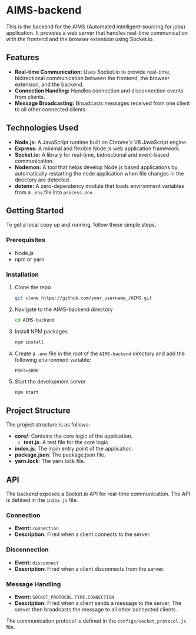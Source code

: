 # AIMS-backend

This is the backend for the AIMS (Automated intelligent-sourcing for jobs) application. It provides a web server that handles real-time communication with the frontend and the browser extension using Socket.io.

## Features

- **Real-time Communication:** Uses Socket.io to provide real-time, bidirectional communication between the frontend, the browser extension, and the backend.
- **Connection Handling:** Handles connection and disconnection events from clients.
- **Message Broadcasting:** Broadcasts messages received from one client to all other connected clients.

## Technologies Used

- **Node.js:** A JavaScript runtime built on Chrome's V8 JavaScript engine.
- **Express:** A minimal and flexible Node.js web application framework.
- **Socket.io:** A library for real-time, bidirectional and event-based communication.
- **Nodemon:** A tool that helps develop Node.js based applications by automatically restarting the node application when file changes in the directory are detected.
- **dotenv:** A zero-dependency module that loads environment variables from a `.env` file into `process.env`.

## Getting Started

To get a local copy up and running, follow these simple steps.

### Prerequisites

- Node.js
- npm or yarn

### Installation

1. Clone the repo
   ```sh
   git clone https://github.com/your_username_/AIMS.git
   ```
2. Navigate to the AIMS-backend directory
   ```sh
   cd AIMS-backend
   ```
3. Install NPM packages
   ```sh
   npm install
   ```
4. Create a `.env` file in the root of the `AIMS-backend` directory and add the following environment variable:
    ```
    PORT=3000
    ```
5. Start the development server
   ```sh
   npm start
   ```

## Project Structure

The project structure is as follows:

- **core/**: Contains the core logic of the application.
  - **test.js**: A test file for the core logic.
- **index.js**: The main entry point of the application.
- **package.json**: The package.json file.
- **yarn.lock**: The yarn.lock file.

## API

The backend exposes a Socket.io API for real-time communication. The API is defined in the `index.js` file.

### Connection

- **Event:** `connection`
- **Description:** Fired when a client connects to the server.

### Disconnection

- **Event:** `disconnect`
- **Description:** Fired when a client disconnects from the server.

### Message Handling

- **Event:** `SOCKET_PROTOCOL.TYPE.CONNECTION`
- **Description:** Fired when a client sends a message to the server. The server then broadcasts the message to all other connected clients.

The communication protocol is defined in the `configs/socket_protocol.js` file.
